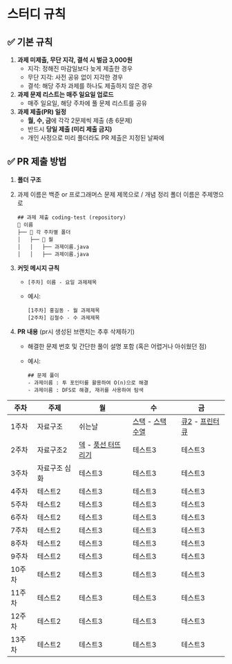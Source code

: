 # 스터디 규칙

## ✅ 기본 규칙

1. **과제 미제출, 무단 지각, 결석 시 벌금 3,000원**
    - 지각: 정해진 마감일보다 늦게 제출한 경우
    - 무단 지각: 사전 공유 없이 지각한 경우
    - 결석: 해당 주차 과제를 하나도 제출하지 않은 경우
2. **과제 문제 리스트는 매주 일요일 업로드**
    - 매주 일요일, 해당 주차에 풀 문제 리스트를 공유
3. **과제 제출(PR) 일정**
    - **월, 수, 금**에 각각 2문제씩 제출 (총 6문제)
    - 반드시 **당일 제출 (미리 제출 금지)**
    - 개인 사정으로 미리 풀더라도 PR 제출은 지정된 날짜에

## ✅ PR 제출 방법 

1. **폴더 구조**
2. 과제 이름은 백준 or 프로그래머스 문제 제목으로 / 개념 정리 폴더 이름은 주제명으로                                          
    
    ```
    ## 과제 제출 coding-test (repository)
    📂 이름
    ├── 📂 각 주차별 폴더
    │   ├── 📂 월
    │   │   ├── 과제이름.java
    │   │   ├── 과제이름.java
    ```
    
    
3. **커밋 메시지 규칙**
    - `[주차] 이름 - 요일 과제제목 `
    - 예시:
        
        ```
        [1주차] 홍길동 - 월 과제제목
        [2주차] 김철수 - 수 과제제목
        ```
        
        
4. **PR 내용** (pr시 생성된 브랜치는 추후 삭제하기)
    - 해결한 문제 번호 및 간단한 풀이 설명 포함 (혹은 어렵거나 아쉬웠던 점)
    - 예시:
        
        ```
        ## 문제 풀이
        - 과제이름 : 투 포인터를 활용하여 O(n)으로 해결
        - 과제이름 : DFS로 해결, 재귀를 사용하여 탐색
        ```
|주차|주제|월|수|금|
|------|---|---|---|---|
|1주차|자료구조|쉬는날|[스택](https://www.acmicpc.net/problem/10828) - [스택 수열](https://www.acmicpc.net/problem/1874)|[큐2](https://www.acmicpc.net/problem/18258) - [프린터 큐](https://www.acmicpc.net/problem/1966)|
|2주차|자료구조2|[덱](https://www.acmicpc.net/problem/10866) - [풍선 터뜨리기](https://www.acmicpc.net/problem/2346)|테스트3|테스트3|
|3주차|자료구조 심화|테스트3|테스트3|테스트3|
|4주차|테스트2|테스트3|테스트3|테스트3|
|5주차|테스트2|테스트3|테스트3|테스트3|
|6주차|테스트2|테스트3|테스트3|테스트3|
|7주차|테스트2|테스트3|테스트3|테스트3|
|8주차|테스트2|테스트3|테스트3|테스트3|
|9주차|테스트2|테스트3|테스트3|테스트3|
|10주차|테스트2|테스트3|테스트3|테스트3|
|11주차|테스트2|테스트3|테스트3|테스트3|
|12주차|테스트2|테스트3|테스트3|테스트3|
|13주차|테스트2|테스트3|테스트3|테스트3|
